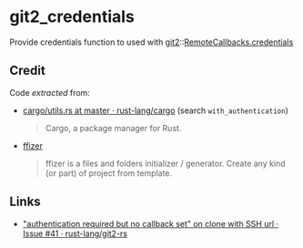 # git2_credentials

Provide credentials function to used with [git2](https://crates.io/crates/git2)::[RemoteCallbacks.credentials](https://docs.rs/git2/0.8.0/git2/struct.RemoteCallbacks.html#method.credentials)

## Credit

Code *extracted* from:

- [cargo/utils.rs at master · rust-lang/cargo](https://github.com/rust-lang/cargo/blob/master/src/cargo/sources/git/utils.rs) (search `with_authentication`)
  > Cargo, a package manager for Rust. 
- [ffizer](https://crates.io/crates/ffizer)
  > ffizer is a files and folders initializer / generator. Create any kind (or part) of project from template.

## Links

- ["authentication required but no callback set" on clone with SSH url · Issue #41 · rust-lang/git2-rs](https://github.com/rust-lang/git2-rs/issues/41)
